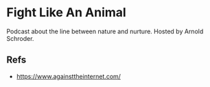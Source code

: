# Fight Like An Animal

Podcast about the line between nature and nurture. Hosted by Arnold Schroder.


## Refs

-   https://www.againsttheinternet.com/

